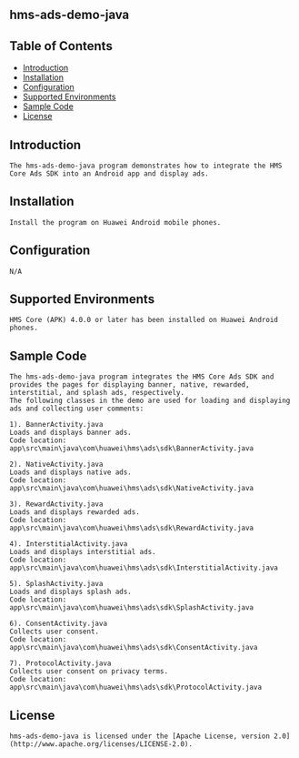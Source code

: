 ## hms-ads-demo-java


## Table of Contents

 * [Introduction](#introduction)
 * [Installation](#installation)
 * [Configuration ](#configuration)
 * [Supported Environments](#supported-environments)
 * [Sample Code](#sample-code)
 * [License](#license)
 
 
## Introduction
    The hms-ads-demo-java program demonstrates how to integrate the HMS Core Ads SDK into an Android app and display ads.

## Installation
    Install the program on Huawei Android mobile phones.

## Configuration 
    N/A

## Supported Environments
    HMS Core (APK) 4.0.0 or later has been installed on Huawei Android phones.

## Sample Code
    The hms-ads-demo-java program integrates the HMS Core Ads SDK and provides the pages for displaying banner, native, rewarded, interstitial, and splash ads, respectively.
    The following classes in the demo are used for loading and displaying ads and collecting user comments:

    1). BannerActivity.java
    Loads and displays banner ads.
    Code location: app\src\main\java\com\huawei\hms\ads\sdk\BannerActivity.java
    
    2). NativeActivity.java
    Loads and displays native ads.
    Code location: app\src\main\java\com\huawei\hms\ads\sdk\NativeActivity.java
    
    3). RewardActivity.java
    Loads and displays rewarded ads.
    Code location: app\src\main\java\com\huawei\hms\ads\sdk\RewardActivity.java
	
	4). InterstitialActivity.java
    Loads and displays interstitial ads.
    Code location: app\src\main\java\com\huawei\hms\ads\sdk\InterstitialActivity.java
	
	5). SplashActivity.java
    Loads and displays splash ads.
    Code location: app\src\main\java\com\huawei\hms\ads\sdk\SplashActivity.java
	
    6). ConsentActivity.java
    Collects user consent.
    Code location: app\src\main\java\com\huawei\hms\ads\sdk\ConsentActivity.java
    
    7). ProtocolActivity.java
    Collects user consent on privacy terms.
    Code location: app\src\main\java\com\huawei\hms\ads\sdk\ProtocolActivity.java

##  License
    hms-ads-demo-java is licensed under the [Apache License, version 2.0](http://www.apache.org/licenses/LICENSE-2.0).
